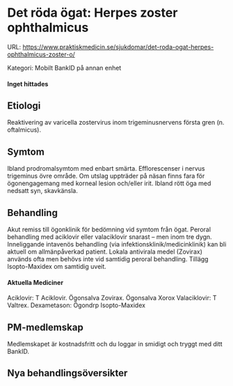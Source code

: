# Det röda ögat: Herpes zoster ophthalmicus

URL: https://www.praktiskmedicin.se/sjukdomar/det-roda-ogat-herpes-ophthalmicus-zoster-o/



Kategori: Mobilt BankID på annan enhet

#### Inget hittades

## Etiologi

Reaktivering av varicella zostervirus inom trigeminusnervens första gren (n. oftalmicus).

## Symtom

Ibland prodromalsymtom med enbart smärta. Efflorescenser i nervus trigeminus övre område. Om utslag uppträder på näsan finns fara för ögonengagemang med korneal lesion och/eller irit. Ibland rött öga med nedsatt syn, skavkänsla.

## Behandling

Akut remiss till ögonklinik för bedömning vid symtom från ögat. Peroral behandling med aciklovir eller valaciklovir snarast – men inom tre dygn. Inneliggande intavenös behandling (via infektionsklinik/medicinklinik) kan bli aktuell om allmänpåverkad patient. Lokala antivirala medel (Zovirax) används ofta men behövs inte vid samtidig peroral behandling. Tillägg Isopto-Maxidex om samtidig uveit.

#### Aktuella Mediciner

Aciklovir: T Aciklovir. Ögonsalva Zovirax. Ögonsalva Xorox
Valaciklovir: T Valtrex.
Dexametason: Ögondrp Isopto-Maxidex

## PM-medlemskap

Medlemskapet är kostnadsfritt och du loggar in smidigt och tryggt med ditt BankID.

## Nya behandlingsöversikter

